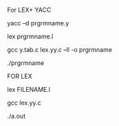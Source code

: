 For LEX+ YACC

yacc –d prgrmname.y

lex prgrmname.l

gcc y.tab.c lex.yy.c –ll -o prgrmname

./prgrmname

FOR LEX

lex FILENAME.l

gcc lex.yy.c

./a.out
